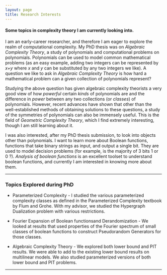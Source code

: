 ```yaml
---
layout: page
title: Research Interests
---
```


#### Some topics in complexity theory I am currently looking into.

I am an early-career researcher, and therefore I am eager to explore the realm of computational complexity. My PhD thesis was on _Algebraic Complexity Theory_, a study of polynomials and computational problems on polynomials. Polynomials can be used to model common mathematical problems (as an easy example, adding two integers can be represented by _x+y_ where _x_ and _y_ can be substituted by any two integers we like). A question we like to ask in _Algebraic Complexity Theory_ is how hard a mathematical problem can a given collection of polynomials represent?

Studying the above question has given algebraic complexity theorists a very good view of how _powerful_ certain _kinds_ of polynomials are and the difference in _power_ between any two collections (or _classes_) of polynomials. However, recent advances have shown that other than the well-established methods of obtaining solutions to these questions, a study of the symmetries of polynomials can also be immensely useful. This is the field of _Geometric Complexity Theory_, which I find extremely interesting, though I am still learning about it.

I was also interested, after my PhD thesis submission, to look into objects other than polynomials. I want to learn more about Boolean functions, functions that take binary strings as input, and output a single bit. They are used to model decision problems (for example, is the majority of 3 bits 1 or 0 ?). _Analysis of boolean functions_ is an excellent toolset to understand boolean functions, and currently I am interested in knowing more about them.

-----------------------------------------------------------------

### Topics Explored during PhD

* Parameterized Complexity - I studied the various parameterized complexity classes as defined in the Parameterized Complexity textbook by Flum and Grohe. With my advisor, we studied the Hypergraph Dualization problem with various restrictions.

* Fourier Expansion of Boolean functionsand Derandomization - We looked at results that used properties of the Fourier spectrum of small classes of boolean functions to construct Pseudorandom Generators for those classes.

* Algebraic Complexity Theory - We explored both lower bound and PIT results. We were able to add to the existing lower bound results on multilinear models. We also studied parameterized versions of both lower bound and PIT problems.

-----------------------------------------------------------------

